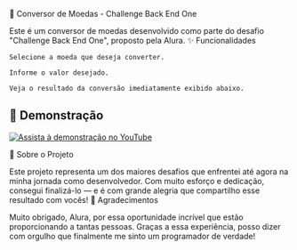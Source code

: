 💱 Conversor de Moedas - Challenge Back End One

Este é um conversor de moedas desenvolvido como parte do desafio "Challenge Back End One", proposto pela Alura.
✨ Funcionalidades

    Selecione a moeda que deseja converter.

    Informe o valor desejado.

    Veja o resultado da conversão imediatamente exibido abaixo.

## 🎥 Demonstração

[![Assista à demonstração no YouTube](https://img.youtube.com/vi/ahpt6aRgZyM/0.jpg)](https://youtu.be/ahpt6aRgZyM)


🧠 Sobre o Projeto

Este projeto representa um dos maiores desafios que enfrentei até agora na minha jornada como desenvolvedor. Com muito esforço e dedicação, consegui finalizá-lo — e é com grande alegria que compartilho esse resultado com vocês!
🙏 Agradecimentos

Muito obrigado, Alura, por essa oportunidade incrível que estão proporcionando a tantas pessoas. Graças a essa experiência, posso dizer com orgulho que finalmente me sinto um programador de verdade!